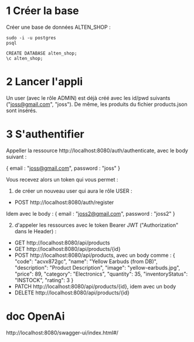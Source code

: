 
# 1 Créer la base

Créer une base de données ALTEN_SHOP :

``` postgresql
sudo -i -u postgres
psql

CREATE DATABASE alten_shop;
\c alten_shop;
```

# 2 Lancer l'appli

Un user (avec le rôle ADMIN) est déjà créé avec les id/pwd suivants ("joss@gmail.com", "joss").
De même, les produits du fichier products.json sont insérés.

# 3 S'authentifier 

Appeller la ressource http://localhost:8080/auth/authenticate, avec le body suivant :

{
    email : "joss@gmail.com",
    password : "joss"
}

Vous recevez alors un token qui vous permet :

1) de créer un nouveau user qui aura le rôle USER :
  - POST http://localhost:8080/auth/register

Idem avec le body :
{
  email : "joss2@gmail.com",
  password : "joss2"
}


2) d'appeler les ressources avec le token Bearer JWT ("Authorization" dans le Header) :
  - GET http://localhost:8080/api/products
  - GET http://localhost:8080/api/products/{id} 
  - POST http://localhost:8080/api/products, avec un body comme :
  {
    "code": "acvx872gc",
    "name": "Yellow Earbuds (from DB)",
    "description": "Product Description",
    "image": "yellow-earbuds.jpg",
    "price": 89,
    "category": "Electronics",
    "quantity": 35,
    "inventoryStatus": "INSTOCK",
    "rating": 3
  }
  - PATCH http://localhost:8080/api/products/{id}, idem avec un body
  - DELETE http://localhost:8080/api/products/{id}


# doc OpenAi
http://localhost:8080/swagger-ui/index.html#/